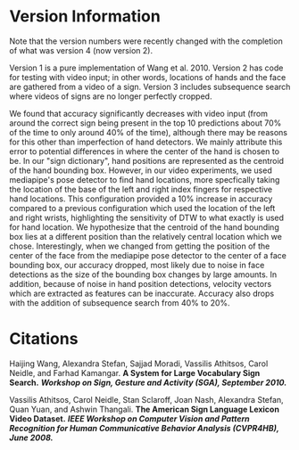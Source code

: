 # Version Information
Note that the version numbers were recently changed with the completion of what was version 4 (now version 2).

Version 1 is a pure implementation of Wang et al. 2010. Version 2 has code for testing with video input; in other words, locations of hands and the face are gathered from a video of a sign. Version 3 includes subsequence search where videos of signs are no longer perfectly cropped. 

We found that accuracy significantly decreases with video input (from around the correct sign being present in the top 10 predictions about 70% of the time to only around 40% of the time), although there may be reasons for this other than imperfection of hand detectors. We mainly attribute this error to potential differences in where the center of the hand is chosen to be. In our "sign dictionary", hand positions are represented as the centroid of the hand bounding box. However, in our video experiments, we used mediapipe's pose detector to find hand locations, more specfically taking the location of the base of the left and right index fingers for respective hand locations. This configuration provided a 10% increase in accuracy compared to a previous configuration which used the location of the left and right wrists, highlighting the sensitivity of DTW to what exactly is used for hand location. We hypothesize that the centroid of the hand bounding box lies at a different position than the relatively central location which we chose. Interestingly, when we changed from getting the position of the center of the face from the mediapipe pose detector to the center of a face bounding box, our accuracy dropped, most likely due to noise in face detections as the size of the bounding box changes by large amounts. In addition, because of noise in hand position detections, velocity vectors which are extracted as features can be inaccurate. Accuracy also drops with the addition of subsequence search from 40% to 20%.

# Citations
Haijing Wang, Alexandra Stefan, Sajjad Moradi, Vassilis Athitsos, Carol Neidle, and Farhad Kamangar.
**A System for Large Vocabulary Sign Search.**
***Workshop on Sign, Gesture and Activity (SGA), September 2010.***

Vassilis Athitsos, Carol Neidle, Stan Sclaroff, Joan Nash, Alexandra Stefan, Quan Yuan, and Ashwin Thangali.
**The American Sign Language Lexicon Video Dataset.**
***IEEE Workshop on Computer Vision and Pattern Recognition for Human Communicative Behavior Analysis (CVPR4HB), June 2008.***
